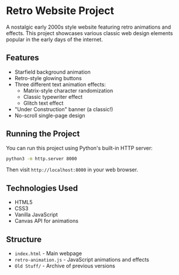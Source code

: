 # Retro Website Project

A nostalgic early 2000s style website featuring retro animations and effects. This project showcases various classic web design elements popular in the early days of the internet.

## Features

- Starfield background animation
- Retro-style glowing buttons
- Three different text animation effects:
  - Matrix-style character randomization
  - Classic typewriter effect
  - Glitch text effect
- "Under Construction" banner (a classic!)
- No-scroll single-page design

## Running the Project

You can run this project using Python's built-in HTTP server:

```bash
python3 -m http.server 8000
```

Then visit `http://localhost:8000` in your web browser.

## Technologies Used

- HTML5
- CSS3
- Vanilla JavaScript
- Canvas API for animations

## Structure

- `index.html` - Main webpage
- `retro-animation.js` - JavaScript animations and effects
- `Old Stuff/` - Archive of previous versions 